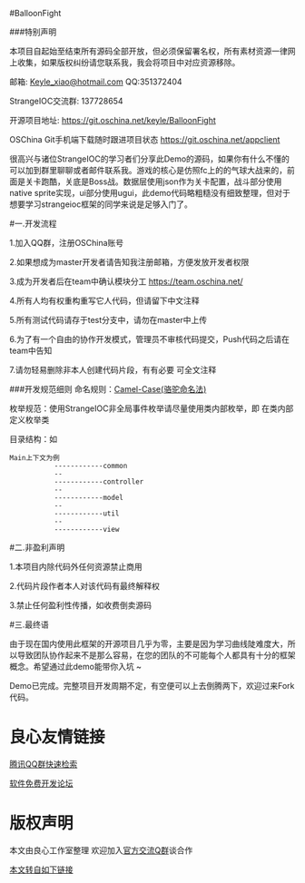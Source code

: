 #BalloonFight

###特别声明

本项目自起始至结束所有源码全部开放，但必须保留署名权，所有素材资源一律网上收集，如果版权纠纷请您联系我，我会将项目中对应资源移除。

邮箱: Keyle_xiao@hotmail.com  QQ:351372404

StrangeIOC交流群: 137728654

开源项目地址: https://git.oschina.net/keyle/BalloonFight

OSChina Git手机端下载随时跟进项目状态 https://git.oschina.net/appclient 

很高兴与诸位StrangeIOC的学习者们分享此Demo的源码，如果你有什么不懂的可以加到群里聊聊或者邮件联系我。游戏的核心是仿照fc上的的气球大战来的，前面是关卡跑酷，关底是Boss战。数据层使用json作为关卡配置，战斗部分使用native sprite实现，ui部分使用ugui，此demo代码略粗糙没有细致整理，但对于想要学习strangeioc框架的同学来说是足够入门了。
 
 

#一.开发流程

1.加入QQ群，注册OSChina账号

2.如果想成为master开发者请告知我注册邮箱，方便发放开发者权限

3.成为开发者后在team中确认模块分工 https://team.oschina.net/ 

4.所有人均有权重构重写它人代码，但请留下中文注释

5.所有测试代码请存于test分支中，请勿在master中上传

6.为了有一个自由的协作开发模式，管理员不审核代码提交，Push代码之后请在team中告知

7.请勿轻易删除非本人创建代码片段，有有必要 可全文注释


###开发规范细则
命名规则：[Camel-Case(骆驼命名法)](http://u.720life.cn/g/0012ba8f01067efba87c5aadf0866b83d89747d74896f239ffb67d4d6ce8dcf6ea0432e9342048e942e83f961a28b5619f349992adfe906417940d61000d02d68088e11cb53c8e78f238e9260887f2e93c28593fe2eb35414160114017a1d53dce91dc046fcd0d75c5fb8df136fb2ca6a7cd6fa360b6581b8573ed89287d4bed) 

枚举规范：使用StrangeIOC非全局事件枚举请尽量使用类内部枚举，即 在类内部定义枚举类

目录结构：如 

```
Main上下文为例
		   ------------common
		   --
           ------------controller	 
		   --
		   ------------model
		   --
		   ------------util
		   --
		   ------------view
```


#二.非盈利声明

1.本项目内除代码外任何资源禁止商用

2.代码片段作者本人对该代码有最终解释权

3.禁止任何盈利性传播，如收费倒卖源码

 

#三.最终语

由于现在国内使用此框架的开源项目几乎为零，主要是因为学习曲线陡难度大，所以导致团队协作起来不是那么容易，在您的团队的不可能每个人都具有十分的框架概念。希望通过此demo能带你入坑 ~ 

Demo已完成。完整项目开发周期不定，有空便可以上去倒腾两下，欢迎过来Fork代码。



 # 良心友情链接

[腾讯QQ群快速检索](http://u.720life.cn/s/8cf73f7c)

[软件免费开发论坛](http://u.720life.cn/s/bbb01dc0)

# 版权声明 

本文由良心工作室整理 欢迎加入[官方交流Q群](https://u.720life.cn/s/f2316816)谈合作

[本文转自如下链接](http://u.720life.cn/g/2e71d0f0a5c601172267ba20d3a43c6e1ac2ebb86796c94cd1352803b01b3610d4a16cb62003b7e981979a5bd7a3b9743559c0c4fa586006387c9c509e30f17b)
